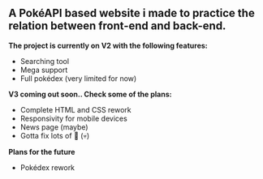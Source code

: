 ## A PokéAPI based website i made to practice the relation between front-end and back-end.

<strong>The project is currently on V2 with the following features:</strong>

- Searching tool
- Mega support
- Full pokédex (very limited for now)

<strong>V3 coming out soon.. Check some of the plans:</strong>

- Complete HTML and CSS rework
- Responsivity for mobile devices
- News page (maybe)
- Gotta fix lots of 🐛 (💀)

<strong>Plans for the future</strong>

- Pokédex rework
